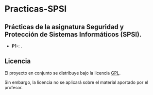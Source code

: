 Practicas-SPSI  
========================

Prácticas de la asignatura Seguridad y Protección de Sistemas Informáticos (SPSI).  
------------------------

- **P1-**: .  
<!--- "- **P2-**: .  " -->

Licencia  
------------------------
El proyecto en conjunto se distribuye bajo la licencia [GPL](https://github.com/oxcar103/Practicas-ROS/blob/master/LICENSE).  

Sin embargo, la licencia no se aplicará sobre el material aportado por el profesor.  

